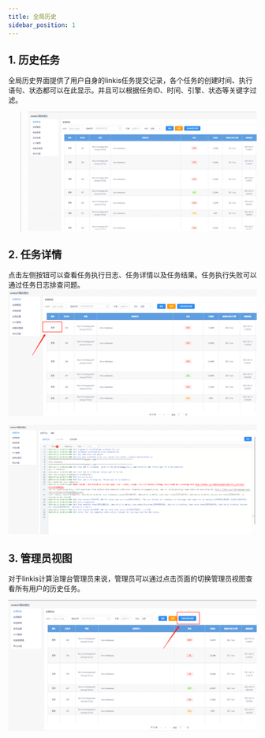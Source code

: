 ```yaml
---
title: 全局历史
sidebar_position: 1
---
```


## 1. 历史任务

全局历史界面提供了用户自身的linkis任务提交记录，各个任务的创建时间、执行语句、状态都可以在此显示。并且可以根据任务ID、时间、引擎、状态等关键字过滤。

>   ![](../images/全局历史界面.png)


## 2. 任务详情
点击左侧按钮可以查看任务执行日志、任务详情以及任务结果。任务执行失败可以通过任务日志排查问题。
![../images/image2.png](../images/全局历史查询按钮.png)


![./media/image3.png](../images/单个任务的任务执行日志.png)

## 3. 管理员视图
对于linkis计算治理台管理员来说，管理员可以通过点击页面的切换管理员视图查看所有用户的历史任务。

![./media/image4.png](../images/管理员视图.png)

